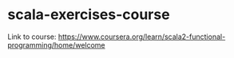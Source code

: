 # scala-exercises-course

Link to course: https://www.coursera.org/learn/scala2-functional-programming/home/welcome
